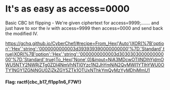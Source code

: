 # It's as easy as access=0000

Basic CBC bit flipping - We're given ciphertext for access=9999;....... and just have to xor the iv with access=9999 then access=0000 and send back the modified IV.


https://gchq.github.io/CyberChef/#recipe=From_Hex('Auto')XOR(%7B'option':'Hex','string':'0000000000003d393939390000000000'%7D,'Standard',true)XOR(%7B'option':'Hex','string':'0000000000003d303030300000000000'%7D,'Standard',true)To_Hex('None',0)&input=NjA3MDcwOTllNDlhYjdmOWU5NTY2NWRjZTg0ZDI4NmVhNTI0Yzc1N2JhYmNjN2QyMWI1YTlhYWU0OTY1NGY1ZGNjNGU0ZjZkZGY5ZTk1OTUxNThkYmQyMzYyMDhjMmU1


#### Flag: ractf{cbc_b17_fl1pp1n6_F7W!}
